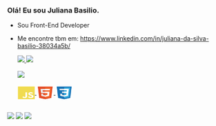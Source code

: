 ### Olá! Eu sou Juliana Basilio.

- Sou Front-End Developer
- Me encontre tbm em: https://www.linkedin.com/in/juliana-da-silva-basilio-38034a5b/

  <div>
    <a href="https://github.com/JulianaBasilio">
    <img height="180em" src="https://github-readme-stats.vercel.app/api?username=JulianaBasilio&show_icons=true&theme=dracula&include_all_commits=true&count_private=true"/>
    <img height="180em" src="https://github-readme-stats.vercel.app/api/top-langs/?username=JulianaBasilio&layout=compact&langs_count=7&theme=dracula"/>
  </div>
  
  <div style="display: inline_block"><br>
  <div>
    <img src="https://github-profile-trophy.vercel.app/?username=JulianaBasilio&theme=dracula"/>
  </div>
  
  <div style="display: inline_block"><br>
    <img align="center" alt="Js" height="30" width="40" src="https://raw.githubusercontent.com/devicons/devicon/master/icons/javascript/javascript-plain.svg">
    <img align="center" alt="HTML" height="30" width="40" src="https://raw.githubusercontent.com/devicons/devicon/master/icons/html5/html5-original.svg">
    <img align="center" alt="CSS" height="30" width="40" src="https://raw.githubusercontent.com/devicons/devicon/master/icons/css3/css3-original.svg">
  </div>
  
  ##
  
<div> 
  <a href="https://www.instagram.com/boduogena/?hl=pt-br" target="_blank"><img src="https://img.shields.io/badge/-Instagram-%23E4405F?style=for-the-badge&logo=instagram&logoColor=white" target="_blank"></a>
  <a href = "mailto:julianasbasilio@gmail.com"><img src="https://img.shields.io/badge/-Gmail-%23333?style=for-the-badge&logo=gmail&logoColor=white" target="_blank"></a>
  <a href="https://www.linkedin.com/in/juliana-da-silva-basilio-38034a5b/" target="_blank"><img src="https://img.shields.io/badge/-LinkedIn-%230077B5?style=for-the-badge&logo=linkedin&logoColor=white" target="_blank"></a> 
</div>
